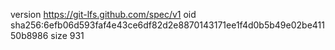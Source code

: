 version https://git-lfs.github.com/spec/v1
oid sha256:6efb06d593faf4e43ce6df82d2e8870143171ee1f4d0b5b49e02be41150b8986
size 931
